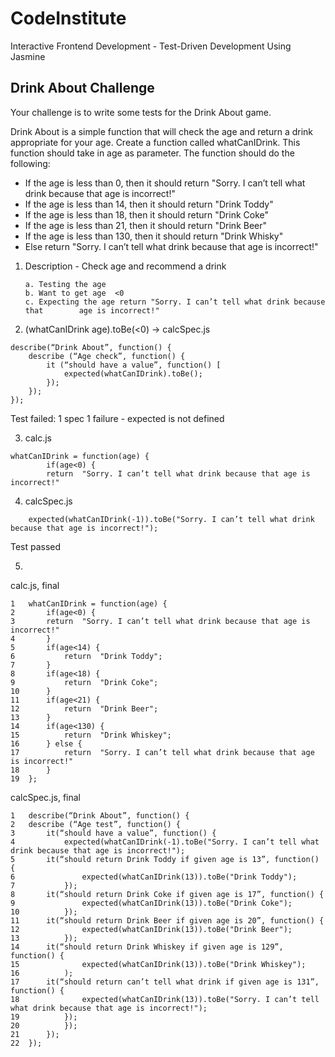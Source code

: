 # CodeInstitute

Interactive Frontend Development - Test-Driven Development Using Jasmine

## Drink About Challenge


Your challenge is to write some tests for the Drink About game.

Drink About is a simple function that will check the age and return a drink appropriate for your age. Create a function called whatCanIDrink. This function should take in age as parameter. The function should do the following:

-   If the age is less than 0, then it should return "Sorry. I can’t tell what drink because that age is incorrect!"
-   If the age is less than 14, then it should return "Drink Toddy"
-   If the age is less than 18, then it should return "Drink Coke"
-   If the age is less than 21, then it should return "Drink Beer"
-   If the age is less than 130, then it should return "Drink Whisky"
-   Else return "Sorry. I can’t tell what drink because that age is incorrect!"

1.  Description - Check age and recommend a drink

        a. Testing the age
        b. Want to get age  <0
        c. Expecting the age return "Sorry. I can’t tell what drink because that        age is incorrect!"

2.  (whatCanIDrink age).toBe(<0) -> calcSpec.js
```
describe(“Drink About”, function() {
	describe (“Age check”, function() {
		it (“should have a value”, function() [
			expected(whatCanIDrink).toBe();
		});
	});
});
```
Test failed: 1 spec 1 failure - expected is not defined

3.	calc.js
```
whatCanIDrink = function(age) {
		if(age<0) {
		return  "Sorry. I can’t tell what drink because that age is incorrect!"
```

4.	calcSpec.js
```
	expected(whatCanIDrink(-1)).toBe("Sorry. I can’t tell what drink because that age is incorrect!");
```
 
Test passed
 
5.	
calc.js, final
```
1   whatCanIDrink = function(age) {
2   	if(age<0) {
3   	return  "Sorry. I can’t tell what drink because that age is incorrect!"
4	    }
5       if(age<14) {
6   		return  "Drink Toddy";
7   	}
8       if(age<18) {
9		    return  "Drink Coke";
10  	}
11      if(age<21) {
12  		return  "Drink Beer";
13  	}
14      if(age<130) {
15  		return  "Drink Whiskey";
16  	} else {
17   		return  "Sorry. I can’t tell what drink because that age is incorrect!"
18      }
19  };
```
 
calcSpec.js, final
```
1   describe(“Drink About”, function() {
2   describe (“Age test”, function() {
3 	    it(“should have a value”, function() {
4		    expected(whatCanIDrink(-1).toBe("Sorry. I can’t tell what drink because that age is incorrect!");
5	    it(“should return Drink Toddy if given age is 13”, function() {
6			    expected(whatCanIDrink(13)).toBe("Drink Toddy");
7		    });
8       it(“should return Drink Coke if given age is 17”, function() {
9			    expected(whatCanIDrink(13)).toBe("Drink Coke");
10		    });
11      it(“should return Drink Beer if given age is 20”, function() {
12			    expected(whatCanIDrink(13)).toBe("Drink Beer");
13		    });
14      it(“should return Drink Whiskey if given age is 129”, function() {
15			    expected(whatCanIDrink(13)).toBe("Drink Whiskey");
16		    );
17      it(“should return can’t tell what drink if given age is 131”, function() {
18			    expected(whatCanIDrink(13)).toBe("Sorry. I can’t tell what drink because that age is incorrect!");
19		    });
20		    });
21	    });
22  });
```